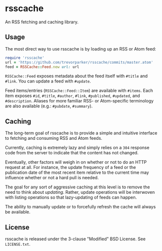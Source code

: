 rsscache
========

An RSS fetching and caching library.

Usage
-----

The most direct way to use rsscache is by loading up an RSS or Atom feed:

```ruby
require 'rsscache'
url = 'https://github.com/trevorparker/rsscache/commits/master.atom'
feed = RSSCache::Feed.new url: url
```

`RSSCache::Feed` exposes metadata about the feed itself with `#title` and `#link`. You can update a feed with `#update`.

Feed items/entries (`RSSCache::Feed::Item`) are available with `#items`. Each item exposes `#id`, `#title`, `#author`, `#link`, `#published`, `#updated`, and `#description`. Aliases for more familiar RSS- or Atom-specific terminology are also available (e.g.: `#pubdate`, `#summary`).

Caching
-------

The long-term goal of rsscache is to provide a simple and intuitive interface to fetching and consuming RSS and Atom feeds.

Currently, caching is extremely lazy and simply relies on a `304` response code from the server to indicate that the content has not changed.

Eventually, other factors will weigh in on whether or not to do an HTTP request at all. For instance, the update frequency of a feed or the publication date of the most recent item relative to the current time may influence whether or not a hard pull is needed.

The goal for any sort of aggressive caching at this level is to remove the need to think about *updating*. Rather, update operations will be interwoven with listing operations so that lazy-updating of feeds can happen.

The ability to manually update or to forcefully refresh the cache will always be available.

License
-------

rsscache is released under the 3-clause "Modified" BSD License. See `LICENSE.txt`.
